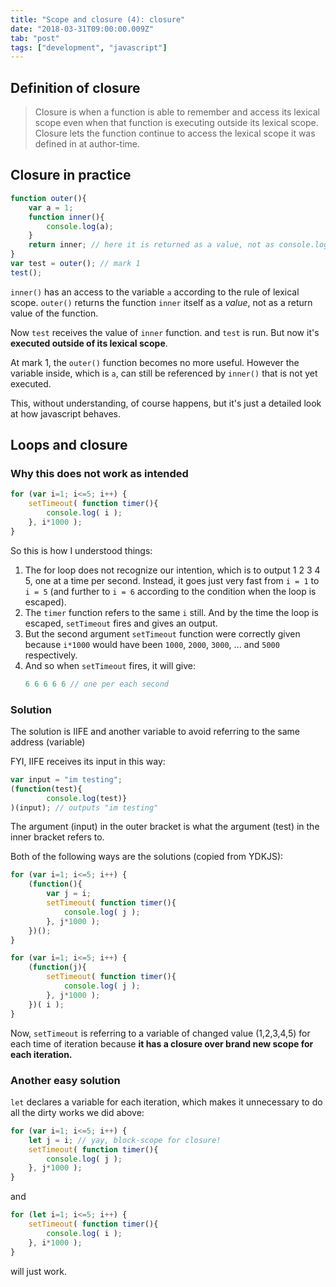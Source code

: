 ```yaml
---
title: "Scope and closure (4): closure"
date: "2018-03-31T09:00:00.009Z"
tab: "post"
tags: ["development", "javascript"]
---
```

## Definition of closure
> Closure is when a function is able to remember and access its lexical scope even when that function is executing outside its lexical scope.
> Closure lets the function continue to access the lexical scope it was defined in at author-time.

## Closure in practice
```javascript
function outer(){
    var a = 1;
    function inner(){
        console.log(a);
    }
    return inner; // here it is returned as a value, not as console.log(a);
}
var test = outer(); // mark 1
test();
```

`inner()` has an access to the variable `a` according to the rule of lexical scope. `outer()` returns the function `inner` itself as a _value_, not as a return value of the function.

Now `test` receives the value of `inner` function. and `test` is run. But now it's **executed outside of its lexical scope**. 

At mark 1, the `outer()` function becomes no more useful. However the variable inside, which is `a`, can still be referenced by `inner()` that is not yet executed.

This, without understanding, of course happens, but it's just a detailed look at how javascript behaves. 

## Loops and closure

### Why this does not work as intended
```javascript
for (var i=1; i<=5; i++) {
    setTimeout( function timer(){
        console.log( i );
    }, i*1000 );
}
```

So this is how I understood things:

1. The for loop does not recognize our intention, which is to output 1 2 3 4 5, one at a time per second. Instead, it goes just very fast from `i = 1` to `i = 5` (and further to `i = 6` according to the condition when the loop is escaped).
2. The `timer` function refers to the same `i` still. And by the time the loop is escaped, `setTimeout` fires and gives an output. 
3. But the second argument `setTimeout` function were correctly given because `i*1000` would have been `1000`, `2000`, `3000`, ... and `5000` respectively.
4. And so when `setTimeout` fires, it will give:
    ```javascript
    6 6 6 6 6 // one per each second
    ```
    
### Solution
The solution is IIFE and another variable to avoid referring to the same address (variable)

FYI, IIFE receives its input in this way:

```javascript
var input = "im testing";
(function(test){
        console.log(test)}
)(input); // outputs "im testing"
```

The argument (input) in the outer bracket is what the argument (test) in the inner bracket refers to. 

Both of the following ways are the solutions (copied from YDKJS):
```javascript
for (var i=1; i<=5; i++) {
    (function(){
        var j = i;
        setTimeout( function timer(){
            console.log( j );
        }, j*1000 );
    })();
}
```

```javascript
for (var i=1; i<=5; i++) {
    (function(j){
        setTimeout( function timer(){
            console.log( j );
        }, j*1000 );
    })( i );
}
```

Now, `setTimeout` is referring to a variable of changed value (1,2,3,4,5) for each time of iteration because **it has a closure over brand new scope for each iteration.**

### Another easy solution
`let` declares a variable for each iteration, which makes it unnecessary to do all the dirty works we did above:

```javascript
for (var i=1; i<=5; i++) {
    let j = i; // yay, block-scope for closure!
    setTimeout( function timer(){
        console.log( j );
    }, j*1000 );
}
```

and 

```javascript
for (let i=1; i<=5; i++) {
    setTimeout( function timer(){
        console.log( i );
    }, i*1000 );
}
```

will just work.

